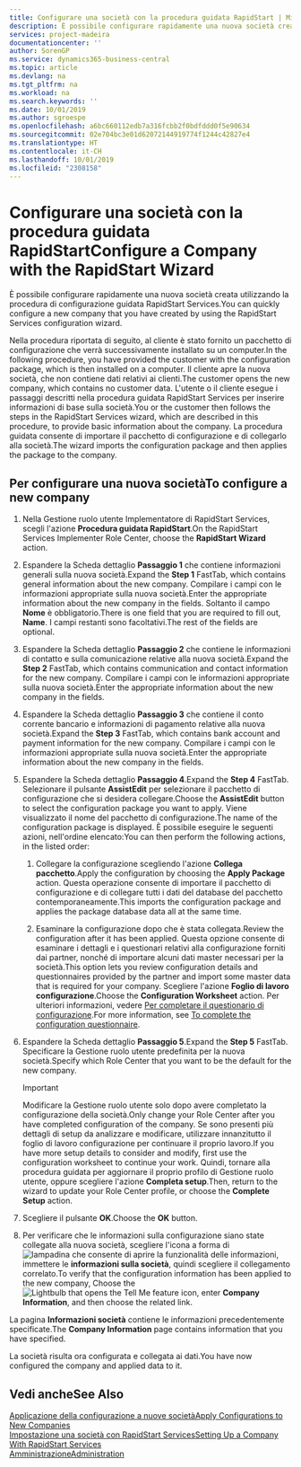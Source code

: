 ```yaml
---
title: Configurare una società con la procedura guidata RapidStart | Microsoft Docs
description: È possibile configurare rapidamente una nuova società creata utilizzando la procedura di configurazione guidata RapidStart Services.
services: project-madeira
documentationcenter: ''
author: SorenGP
ms.service: dynamics365-business-central
ms.topic: article
ms.devlang: na
ms.tgt_pltfrm: na
ms.workload: na
ms.search.keywords: ''
ms.date: 10/01/2019
ms.author: sgroespe
ms.openlocfilehash: a6bc660112edb7a316fcbb2f0bdfddd0f5e90634
ms.sourcegitcommit: 02e704bc3e01d62072144919774f1244c42827e4
ms.translationtype: HT
ms.contentlocale: it-CH
ms.lasthandoff: 10/01/2019
ms.locfileid: "2308158"
---
```

# <a name="configure-a-company-with-the-rapidstart-wizard"></a><span data-ttu-id="001e1-103">Configurare una società con la procedura guidata RapidStart</span><span class="sxs-lookup"><span data-stu-id="001e1-103">Configure a Company with the RapidStart Wizard</span></span>
<span data-ttu-id="001e1-104">È possibile configurare rapidamente una nuova società creata utilizzando la procedura di configurazione guidata RapidStart Services.</span><span class="sxs-lookup"><span data-stu-id="001e1-104">You can quickly configure a new company that you have created by using the RapidStart Services configuration wizard.</span></span>

<span data-ttu-id="001e1-105">Nella procedura riportata di seguito, al cliente è stato fornito un pacchetto di configurazione che verrà successivamente installato su un computer.</span><span class="sxs-lookup"><span data-stu-id="001e1-105">In the following procedure, you have provided the customer with the configuration package, which is then installed on a computer.</span></span> <span data-ttu-id="001e1-106">Il cliente apre la nuova società, che non contiene dati relativi ai clienti.</span><span class="sxs-lookup"><span data-stu-id="001e1-106">The customer opens the new company, which contains no customer data.</span></span> <span data-ttu-id="001e1-107">L'utente o il cliente esegue i passaggi descritti nella procedura guidata RapidStart Services per inserire informazioni di base sulla società.</span><span class="sxs-lookup"><span data-stu-id="001e1-107">You or the customer then follows the steps in the RapidStart Services wizard, which are described in this procedure, to provide basic information about the company.</span></span> <span data-ttu-id="001e1-108">La procedura guidata consente di importare il pacchetto di configurazione e di collegarlo alla società.</span><span class="sxs-lookup"><span data-stu-id="001e1-108">The wizard imports the configuration package and then applies the package to the company.</span></span>  

## <a name="to-configure-a-new-company"></a><span data-ttu-id="001e1-109">Per configurare una nuova società</span><span class="sxs-lookup"><span data-stu-id="001e1-109">To configure a new company</span></span>  
1. <span data-ttu-id="001e1-110">Nella Gestione ruolo utente Implementatore di RapidStart Services, scegli l'azione **Procedura guidata RapidStart**.</span><span class="sxs-lookup"><span data-stu-id="001e1-110">On the RapidStart Services Implementer Role Center, choose the **RapidStart Wizard** action.</span></span>  
2. <span data-ttu-id="001e1-111">Espandere la Scheda dettaglio **Passaggio 1** che contiene informazioni generali sulla nuova società.</span><span class="sxs-lookup"><span data-stu-id="001e1-111">Expand the **Step 1** FastTab, which contains general information about the new company.</span></span> <span data-ttu-id="001e1-112">Compilare i campi con le informazioni appropriate sulla nuova società.</span><span class="sxs-lookup"><span data-stu-id="001e1-112">Enter the appropriate information about the new company in the fields.</span></span> <span data-ttu-id="001e1-113">Soltanto il campo **Nome** è obbligatorio.</span><span class="sxs-lookup"><span data-stu-id="001e1-113">There is one field that you are required to fill out, **Name**.</span></span> <span data-ttu-id="001e1-114">I campi restanti sono facoltativi.</span><span class="sxs-lookup"><span data-stu-id="001e1-114">The rest of the fields are optional.</span></span>  
3. <span data-ttu-id="001e1-115">Espandere la Scheda dettaglio **Passaggio 2** che contiene le informazioni di contatto e sulla comunicazione relative alla nuova società.</span><span class="sxs-lookup"><span data-stu-id="001e1-115">Expand the **Step 2** FastTab, which contains communication and contact information for the new company.</span></span> <span data-ttu-id="001e1-116">Compilare i campi con le informazioni appropriate sulla nuova società.</span><span class="sxs-lookup"><span data-stu-id="001e1-116">Enter the appropriate information about the new company in the fields.</span></span>
4. <span data-ttu-id="001e1-117">Espandere la Scheda dettaglio **Passaggio 3** che contiene il conto corrente bancario e informazioni di pagamento relative alla nuova società.</span><span class="sxs-lookup"><span data-stu-id="001e1-117">Expand the **Step 3** FastTab, which contains bank account and payment information for the new company.</span></span> <span data-ttu-id="001e1-118">Compilare i campi con le informazioni appropriate sulla nuova società.</span><span class="sxs-lookup"><span data-stu-id="001e1-118">Enter the appropriate information about the new company in the fields.</span></span>  
5. <span data-ttu-id="001e1-119">Espandere la Scheda dettaglio **Passaggio 4**.</span><span class="sxs-lookup"><span data-stu-id="001e1-119">Expand the **Step 4** FastTab.</span></span> <span data-ttu-id="001e1-120">Selezionare il pulsante **AssistEdit** per selezionare il pacchetto di configurazione che si desidera collegare.</span><span class="sxs-lookup"><span data-stu-id="001e1-120">Choose the **AssistEdit** button to select the configuration package you want to apply.</span></span> <span data-ttu-id="001e1-121">Viene visualizzato il nome del pacchetto di configurazione.</span><span class="sxs-lookup"><span data-stu-id="001e1-121">The name of the configuration package is displayed.</span></span> <span data-ttu-id="001e1-122">È possibile eseguire le seguenti azioni, nell'ordine elencato:</span><span class="sxs-lookup"><span data-stu-id="001e1-122">You can then perform the following actions, in the listed order:</span></span>  

    1. <span data-ttu-id="001e1-123">Collegare la configurazione scegliendo l'azione **Collega pacchetto**.</span><span class="sxs-lookup"><span data-stu-id="001e1-123">Apply the configuration by choosing the **Apply Package** action.</span></span> <span data-ttu-id="001e1-124">Questa operazione consente di importare il pacchetto di configurazione e di collegare tutti i dati del database del pacchetto contemporaneamente.</span><span class="sxs-lookup"><span data-stu-id="001e1-124">This imports the configuration package and applies the package database data all at the same time.</span></span>  

    2. <span data-ttu-id="001e1-125">Esaminare la configurazione dopo che è stata collegata.</span><span class="sxs-lookup"><span data-stu-id="001e1-125">Review the configuration after it has been applied.</span></span> <span data-ttu-id="001e1-126">Questa opzione consente di esaminare i dettagli e i questionari relativi alla configurazione forniti dai partner, nonché di importare alcuni dati master necessari per la società.</span><span class="sxs-lookup"><span data-stu-id="001e1-126">This option lets you review configuration details and questionnaires provided by the partner and import some master data that is required for your company.</span></span> <span data-ttu-id="001e1-127">Scegliere l'azione **Foglio di lavoro configurazione**.</span><span class="sxs-lookup"><span data-stu-id="001e1-127">Choose the **Configuration Worksheet** action.</span></span> <span data-ttu-id="001e1-128">Per ulteriori informazioni, vedere [Per completare il questionario di configurazione](admin-gather-customer-setup-values.md#to-complete-the-configuration-questionnaire).</span><span class="sxs-lookup"><span data-stu-id="001e1-128">For more information, see [To complete the configuration questionnaire](admin-gather-customer-setup-values.md#to-complete-the-configuration-questionnaire).</span></span>  

6. <span data-ttu-id="001e1-129">Espandere la Scheda dettaglio **Passaggio 5**.</span><span class="sxs-lookup"><span data-stu-id="001e1-129">Expand the **Step 5** FastTab.</span></span> <span data-ttu-id="001e1-130">Specificare la Gestione ruolo utente predefinita per la nuova società.</span><span class="sxs-lookup"><span data-stu-id="001e1-130">Specify which Role Center that you want to be the default for the new company.</span></span>  

    > [!IMPORTANT]  
    >  <span data-ttu-id="001e1-131">Modificare la Gestione ruolo utente solo dopo avere completato la configurazione della società.</span><span class="sxs-lookup"><span data-stu-id="001e1-131">Only change your Role Center after you have completed configuration of the company.</span></span> <span data-ttu-id="001e1-132">Se sono presenti più dettagli di setup da analizzare e modificare, utilizzare innanzitutto il foglio di lavoro configurazione per continuare il proprio lavoro.</span><span class="sxs-lookup"><span data-stu-id="001e1-132">If you have more setup details to consider and modify, first use the configuration worksheet to continue your work.</span></span> <span data-ttu-id="001e1-133">Quindi, tornare alla procedura guidata per aggiornare il proprio profilo di Gestione ruolo utente, oppure scegliere l'azione **Completa setup**.</span><span class="sxs-lookup"><span data-stu-id="001e1-133">Then, return to the wizard to update your Role Center profile, or choose the **Complete Setup** action.</span></span>

7. <span data-ttu-id="001e1-134">Scegliere il pulsante **OK**.</span><span class="sxs-lookup"><span data-stu-id="001e1-134">Choose the **OK** button.</span></span>  
8. <span data-ttu-id="001e1-135">Per verificare che le informazioni sulla configurazione siano state collegate alla nuova società, scegliere l'icona a forma di ![lampadina che consente di aprire la funzionalità delle informazioni](media/ui-search/search_small.png "Informazioni sull'operazione che si desidera eseguire"), immettere le **informazioni sulla società**, quindi scegliere il collegamento correlato.</span><span class="sxs-lookup"><span data-stu-id="001e1-135">To verify that the configuration information has been applied to the new company, Choose the ![Lightbulb that opens the Tell Me feature](media/ui-search/search_small.png "Tell me what you want to do") icon, enter **Company Information**, and then choose the related link.</span></span>

<span data-ttu-id="001e1-136">La pagina **Informazioni società** contiene le informazioni precedentemente specificate.</span><span class="sxs-lookup"><span data-stu-id="001e1-136">The **Company Information** page contains information that you have specified.</span></span>   

<span data-ttu-id="001e1-137">La società risulta ora configurata e collegata ai dati.</span><span class="sxs-lookup"><span data-stu-id="001e1-137">You have now configured the company and applied data to it.</span></span>  

## <a name="see-also"></a><span data-ttu-id="001e1-138">Vedi anche</span><span class="sxs-lookup"><span data-stu-id="001e1-138">See Also</span></span>  
[<span data-ttu-id="001e1-139">Applicazione della configurazione a nuove società</span><span class="sxs-lookup"><span data-stu-id="001e1-139">Apply Configurations to New Companies</span></span>](admin-apply-configuration-to-new-companies.md)  
[<span data-ttu-id="001e1-140">Impostazione una società con RapidStart Services</span><span class="sxs-lookup"><span data-stu-id="001e1-140">Setting Up a Company With RapidStart Services</span></span>](admin-set-up-a-company-with-rapidstart.md)  
[<span data-ttu-id="001e1-141">Amministrazione</span><span class="sxs-lookup"><span data-stu-id="001e1-141">Administration</span></span>](admin-setup-and-administration.md)
